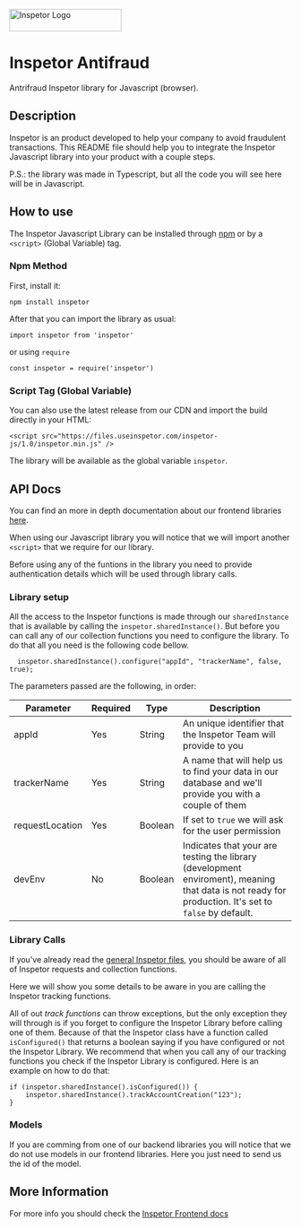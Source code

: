 <p>
  <img src="https://github.com/inspetor/slate/blob/master/source/images/logo-color.png" width="200" height="40" alt="Inspetor Logo"> </img>
</p>

# Inspetor Antifraud
Antrifraud Inspetor library for Javascript (browser).

## Description
Inspetor is an product developed to help your company to avoid fraudulent transactions. This README file should help you to integrate the Inspetor Javascript library into your product with a couple steps. 

P.S.: the library was made in Typescript, but all the code you will see here will be in Javascript.

## How to use
The Inspetor Javascript Library can be installed through [npm](https://npmjs.com) or by a `<script>` (Global Variable) tag.

### Npm Method
First, install it:
```
npm install inspetor
```
After that you can import the library as usual:
```
import inspetor from 'inspetor'
```
or using `require` 
```
const inspetor = require('inspetor')
```

### Script Tag (Global Variable)
You can also use the latest release from our CDN and import the build directly in your HTML:
```
<script src="https://files.useinspetor.com/inspetor-js/1.0/inspetor.min.js" />
```
The library will be available as the global variable `inspetor`.

## API Docs
You can find an more in depth documentation about our frontend libraries [here](https://inspetor.github.io/docs-frontend).

When using our Javascript library you will notice that we will import another `<script>` that we require for our library.

Before using any of the funtions in the library you need to provide authentication details which will be used through library calls.

### Library setup
All the access to the Inspetor functions is made through our `sharedInstance` that is available by calling the `inspetor.sharedInstance()`. But before you can call any of our collection functions you need to configure the library. To do that all you need is the following code bellow.

```
  inspetor.sharedInstance().configure("appId", "trackerName", false, true);
```

The parameters passed are the following, in order:

Parameter | Required | Type | Description 
--------- | -------- | ---- | ----------- 
appId           | Yes | String  | An unique identifier that the Inspetor Team will provide to you
trackerName     | Yes | String  | A name that will help us to find your data in our database and we'll provide you with a couple of them
requestLocation | Yes | Boolean | If set to `true` we will ask for the user permission
devEnv          | No  | Boolean | Indicates that your are testing the library (development enviroment), meaning that data is not ready for production. It's set to `false` by default.

### Library Calls
If you've already read the [general Inspetor files](https://inspetor.github.io/docs-frontend), you should be aware of all of Inspetor requests and collection functions.

Here we will show you some details to be aware in you are calling the Inspetor tracking functions.

All of out *track functions* can throw exceptions, but the only exception they will through is if you forget to configure the Inspetor Library before calling one of them. Because of that the Inspetor class have a function called `isConfigured()` that returns a boolean saying if you have configured or not the Inspetor Library. We recommend that when you call any of our tracking functions you check if the Inspetor Library is configured. Here is an example on how to do that:

```
if (inspetor.sharedInstance().isConfigured()) {
    inspetor.sharedInstance().trackAccountCreation("123");
}
```

### Models
If you are comming from one of our backend libraries you will notice that we do not use models in our frontend libraries. Here you just need to send us the id of the model.

## More Information
For more info you should check the [Inspetor Frontend docs](https://inspetor.github.io/docs-frontend)
